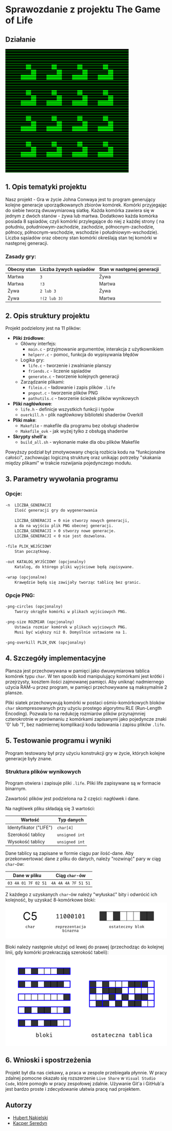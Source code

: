 # Sprawozdanie z projektu The Game of Life

## Działanie
![Game of Life gliders](images/gliders.gif)

## 1. Opis tematyki projektu

Nasz projekt - Gra w życie Johna Conwaya jest to program generujący kolejne generacje uporządkowanych zbiorów komórek.
Komórki przyjegając do siebie tworzą dwuwymiarową siatkę.
Każda komórka zawiera się w jednym z dwóch stanów - żywa lub martwa. Dodatkowo każda komórka posiada 8 sąsiadów, czyli komórki przylegające
do niej z każdej strony ( na południu, południowym-zachodzie, zachodzie, północnym-zachodzie, północy, północnym-wschodzie, wschodzie 
i południowym-wschodzie). Liczba sąsiadów oraz obecny stan komórki określają stan tej komórki w następnej generacji.

### Zasady gry:

|Obecny stan|Liczba żywych sąsiadów|Stan w następnej generacji|
|-|-|-|
|Martwa|`3`|Żywa|
|Martwa|`!3`|Martwa|
|Żywa|`2 lub 3`|Żywa|
|Żywa|`!(2 lub 3)`|Martwa|

## 2. Opis struktury projektu

Projekt podzielony jest na 11 plików:

* **Pliki źródłowe**:
    * Główny interfejs:
        * `main.c` - przyjmowanie argumentów, interakcja z użytkownikiem
        * `helperr.c` - pomoc, funkcja do wypisywania błędów
    * Logika gry:
        * `life.c` - tworzenie i zwalnianie planszy
        * `friends.c` - liczenie sąsiadów
        * `generate.c` - tworzenie kolejnych generacji
    * Zarządzanie plikami:
        * `fileio.c` - ładowanie i zapis plików `.life`
        * `pngout.c` - tworzenie plików PNG
        * `pathutils.c` - tworzenie ścieżek plików wynikowych
* **Pliki nagłówkowe**:
    * `life.h` - definicje wszystkich funkcji i typów
    * `overkill.h` - plik nagłówkowy biblioteki shaderów Overkill
* **Pliki make**:
    * `Makefile` - makefile dla programu bez obsługi shaderów
    * `Makefile_ovk` - jak wyżej tylko z obsługą shaderów
* **Skrypty shell'a**:
    * `build_all.sh` - wykonanie make dla obu plików Makefile

Powyższy podział był zmotywowany chęcią rozbicia kodu na "funkcjonalne całości", zachowując logiczną strukturę oraz unikając potrzeby "skakania między plikami" w trakcie rozwijania pojedynczego modułu.

## 3. Parametry wywołania programu

### Opcje:
    -n  LICZBA_GENERACJI
        Ilość generacji gry do wygenerowania

        LICZBA_GENERACJI = 0 nie stworzy nowych generacji,
        a da na wyjściu plik PNG obecnej generacji.
        LICZBA_GENERACJI > 0 stworzy nowe generacje.
        LICZBA_GENERACJI < 0 nie jest dozwolona.

    -file PLIK_WEJŚCIOWY
        Stan początkowy.

    -out KATALOG_WYJŚCIOWY (opcjonalny)
        Katalog, do którego pliki wyjściowe będą zapisywane.

    -wrap (opcjonalne)
        Krawędzie będą się zawijały tworząc tablicę bez granic.

### Opcje PNG:
    -png-circles (opcjonalny)
        Tworzy okrągłe komórki w plikach wyjściowych PNG.

    -png-size ROZMIAR (opcjonalny)
        Ustawia rozmiar komórek w plikach wyjciowych PNG.
        Musi być większy niż 0. Domyślnie ustawione na 1.

    -png-overkill PLIK_OVK (opcjonalny)
        


## 4. Szczegóły implementacyjne

Plansza jest przechowywana w pamięci jako dwuwymiarowa tablica komórek typu `char`. W ten sposób kod manipulujący komórkami jest krótki i przejrzysty, kosztem ilości zajmowanej pamięci. Aby uniknąć nadmiernego użycia RAM-u przez program, w pamięci przechowywane są maksymalnie 2 plansze.

Pliki siatek przechowywują komórki w postaci ośmio-komórkowych bloków `char` skompresowanych przy użyciu prostego algorytmu RLE (Run-Length Encoding). Pozwala to na redukcję rozmiarów plików przynajmniej czterokrotnie w porównaniu z komórkami zapisanymi jako pojedyncze znaki '0' lub '1', bez nadmiernej komplikacji kodu ładowania i zapisu plików `.life`.

## 5. Testowanie programu i wyniki

Program testowany był przy użyciu konstrukcji gry w życie, których kolejne generacje były znane.

### Struktura plików wynikowych

Program otwiera i zapisuje pliki `.life`. Pliki life zapisywane są w formacie binarnym.

Zawartość plików jest podzielona na 2 części: nagłówek i dane.

Na nagłówek pliku składają się 3 wartości:

|Wartość|Typ danych|
|-|-|
|Identyfikator ("LIFE")|`char[4]`|
|Szerokość tablicy|`unsigned int`|
|Wysokość tablicy|`unsigned int`|

Dane tablicy są zapisane w formie ciągu par ilość-dane. Aby przekonwertować dane z pliku do danych, należy "rozwinąć" pary w ciąg `char`-ów:

|Dane w pliku|Ciąg `char`-ów|
|-|-|
|`03 4A 01 7F 02 51`|`4A 4A 4A 7F 51 51`|

Z każdego z uzyskanych `char`-ów należy "wyłuskać" bity i odwrócić ich kolejność, by uzyskać 8-komórkowe bloki:
![](images/char_to_block.png)

Bloki należy następnie ułożyć od lewej do prawej (przechodząc do kolejnej linii, gdy komórki przekraczają szerokość tabeli):
![](images/block_to_table.png)

## 6. Wnioski i spostrzeżenia
Projekt był dla nas ciekawy, a praca w zespole przebiegała płynnie. W pracy zdalnej pomocne okazało się 
rozszerzenie `Live Share` w `Visual Studio Code`, które pomogło w pracy zespołowej zdalnie. Używanie Git'a i GitHub'a jest bardzo proste 
i zdecydowanie ułatwia pracę nad projektem.

## Autorzy
* [Hubert Nakielski](https://github.com/nakielsh)
* [Kacper Seredyn](https://github.com/scintilla4evr)